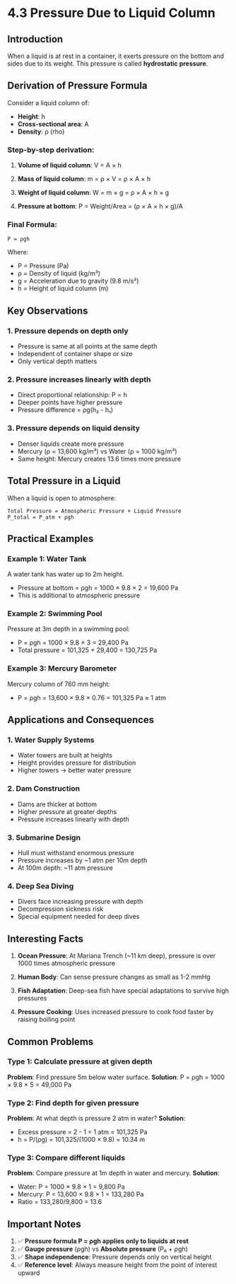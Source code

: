 # 4.3 Pressure Due to Liquid Column

## Introduction

When a liquid is at rest in a container, it exerts pressure on the bottom and sides due to its weight. This pressure is called **hydrostatic pressure**.

## Derivation of Pressure Formula

Consider a liquid column of:
- **Height**: h
- **Cross-sectional area**: A
- **Density**: ρ (rho)

### Step-by-step derivation:

1. **Volume of liquid column**: V = A × h

2. **Mass of liquid column**: m = ρ × V = ρ × A × h

3. **Weight of liquid column**: W = m × g = ρ × A × h × g

4. **Pressure at bottom**: P = Weight/Area = (ρ × A × h × g)/A

### Final Formula:
```
P = ρgh
```

Where:
- P = Pressure (Pa)
- ρ = Density of liquid (kg/m³)
- g = Acceleration due to gravity (9.8 m/s²)
- h = Height of liquid column (m)

## Key Observations

### 1. **Pressure depends on depth only**
- Pressure is same at all points at the same depth
- Independent of container shape or size
- Only vertical depth matters

### 2. **Pressure increases linearly with depth**
- Direct proportional relationship: P ∝ h
- Deeper points have higher pressure
- Pressure difference = ρg(h₂ - h₁)

### 3. **Pressure depends on liquid density**
- Denser liquids create more pressure
- Mercury (ρ = 13,600 kg/m³) vs Water (ρ = 1000 kg/m³)
- Same height: Mercury creates 13.6 times more pressure

## Total Pressure in a Liquid

When a liquid is open to atmosphere:
```
Total Pressure = Atmospheric Pressure + Liquid Pressure
P_total = P_atm + ρgh
```

## Practical Examples

### Example 1: Water Tank
A water tank has water up to 2m height.
- Pressure at bottom = ρgh = 1000 × 9.8 × 2 = 19,600 Pa
- This is additional to atmospheric pressure

### Example 2: Swimming Pool
Pressure at 3m depth in a swimming pool:
- P = ρgh = 1000 × 9.8 × 3 = 29,400 Pa
- Total pressure = 101,325 + 29,400 = 130,725 Pa

### Example 3: Mercury Barometer
Mercury column of 760 mm height:
- P = ρgh = 13,600 × 9.8 × 0.76 = 101,325 Pa ≈ 1 atm

## Applications and Consequences

### 1. **Water Supply Systems**
- Water towers are built at heights
- Height provides pressure for distribution
- Higher towers → better water pressure

### 2. **Dam Construction**
- Dams are thicker at bottom
- Higher pressure at greater depths
- Pressure increases linearly with depth

### 3. **Submarine Design**
- Hull must withstand enormous pressure
- Pressure increases by ~1 atm per 10m depth
- At 100m depth: ~11 atm pressure

### 4. **Deep Sea Diving**
- Divers face increasing pressure with depth
- Decompression sickness risk
- Special equipment needed for deep dives

## Interesting Facts

1. **Ocean Pressure**: At Mariana Trench (~11 km deep), pressure is over 1000 times atmospheric pressure

2. **Human Body**: Can sense pressure changes as small as 1-2 mmHg

3. **Fish Adaptation**: Deep-sea fish have special adaptations to survive high pressures

4. **Pressure Cooking**: Uses increased pressure to cook food faster by raising boiling point

## Common Problems

### Type 1: Calculate pressure at given depth
**Problem**: Find pressure 5m below water surface.
**Solution**: P = ρgh = 1000 × 9.8 × 5 = 49,000 Pa

### Type 2: Find depth for given pressure
**Problem**: At what depth is pressure 2 atm in water?
**Solution**: 
- Excess pressure = 2 - 1 = 1 atm = 101,325 Pa
- h = P/(ρg) = 101,325/(1000 × 9.8) = 10.34 m

### Type 3: Compare different liquids
**Problem**: Compare pressure at 1m depth in water and mercury.
**Solution**: 
- Water: P = 1000 × 9.8 × 1 = 9,800 Pa
- Mercury: P = 13,600 × 9.8 × 1 = 133,280 Pa
- Ratio = 133,280/9,800 = 13.6

## Important Notes

1. ✅ **Pressure formula P = ρgh applies only to liquids at rest**
2. ✅ **Gauge pressure** (ρgh) vs **Absolute pressure** (P₀ + ρgh)
3. ✅ **Shape independence**: Pressure depends only on vertical height
4. ✅ **Reference level**: Always measure height from the point of interest upward